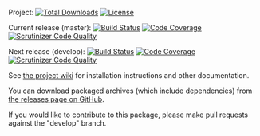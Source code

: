 Project: [![Total Downloads](https://poser.pugx.org/pear2/console_color/downloads)](https://packagist.org/packages/pear2/console_color/stats) [![License](https://poser.pugx.org/pear2/console_color/license)](https://packagist.org/packages/pear2/console_color)

Current release (master): [![Build Status](https://travis-ci.org/pear2/Console_Color.svg?branch=master)](https://travis-ci.org/pear2/Console_Color) [![Code Coverage](https://scrutinizer-ci.com/g/pear2/Console_Color/badges/coverage.png?b=master)](https://scrutinizer-ci.com/g/pear2/Console_Color/?branch=master) [![Scrutinizer Code Quality](https://scrutinizer-ci.com/g/pear2/Console_Color/badges/quality-score.png?b=master)](https://scrutinizer-ci.com/g/pear2/Console_Color/?branch=master)

Next release (develop): [![Build Status](https://travis-ci.org/pear2/Console_Color.svg?branch=develop)](https://travis-ci.org/pear2/Console_Color) [![Code Coverage](https://scrutinizer-ci.com/g/pear2/Console_Color/badges/coverage.png?b=develop)](https://scrutinizer-ci.com/g/pear2/Console_Color/?branch=develop) [![Scrutinizer Code Quality](https://scrutinizer-ci.com/g/pear2/Console_Color/badges/quality-score.png?b=develop)](https://scrutinizer-ci.com/g/pear2/Console_Color/?branch=develop)

See [the project wiki](https://github.com/pear2/Console_Color/wiki) for installation instructions and other documentation.

You can download packaged archives (which include dependencies) from [the releases page on GitHub](https://github.com/pear2/Console_Color/releases).

If you would like to contribute to this package, please make pull requests against the "develop" branch.
